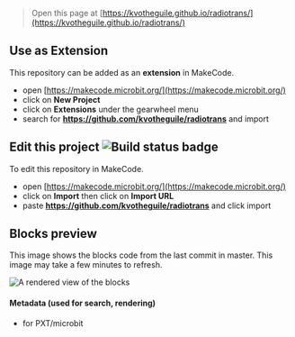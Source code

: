 
> Open this page at [https://kvotheguile.github.io/radiotrans/](https://kvotheguile.github.io/radiotrans/)

## Use as Extension

This repository can be added as an **extension** in MakeCode.

* open [https://makecode.microbit.org/](https://makecode.microbit.org/)
* click on **New Project**
* click on **Extensions** under the gearwheel menu
* search for **https://github.com/kvotheguile/radiotrans** and import

## Edit this project ![Build status badge](https://github.com/kvotheguile/radiotrans/workflows/MakeCode/badge.svg)

To edit this repository in MakeCode.

* open [https://makecode.microbit.org/](https://makecode.microbit.org/)
* click on **Import** then click on **Import URL**
* paste **https://github.com/kvotheguile/radiotrans** and click import

## Blocks preview

This image shows the blocks code from the last commit in master.
This image may take a few minutes to refresh.

![A rendered view of the blocks](https://github.com/kvotheguile/radiotrans/raw/master/.github/makecode/blocks.png)

#### Metadata (used for search, rendering)

* for PXT/microbit
<script src="https://makecode.com/gh-pages-embed.js"></script><script>makeCodeRender("{{ site.makecode.home_url }}", "{{ site.github.owner_name }}/{{ site.github.repository_name }}");</script>
